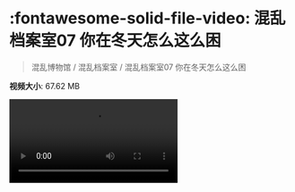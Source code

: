 # :fontawesome-solid-file-video: 混乱档案室07 你在冬天怎么这么困

> 混乱博物馆 / 混乱档案室 / 混乱档案室07 你在冬天怎么这么困

**视频大小**: 67.62 MB

<div class="video"><video src="https://file.hsyhx.top/archive/混乱博物馆/混乱档案室/07.mp4" controls preload>🤔 您的浏览器不支持 video 标签</video></div>